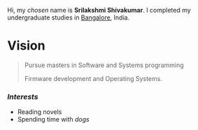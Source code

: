 
Hi, my *chosen* name is **Srilakshmi Shivakumar**. I completed my undergraduate studies in <span style="color:blue">[Bangalore](https://en.wikipedia.org/wiki/Bangalore)</span>, India.

# Vision
> Pursue masters in Software and Systems programming
>
> Firmware development and Operating Systems.
>

### _Interests_
  - Reading novels
  - Spending time with *dogs*
  
